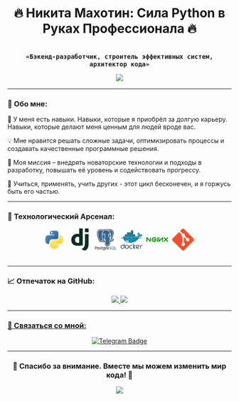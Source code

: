 <h1 align="center">🔥 Никита Махотин: Сила Python в Руках Профессионала 🔥</h1>

<p align="center">
  <br>
  <samp>
    <b>«Бэкенд-разработчик, строитель эффективных систем, архитектор кода»</b>
  </samp>
</p>

<p align="center">
  <img src="https://media.giphy.com/media/SWoSkN6DxTszqIKEqv/giphy.gif" width="250"/>
</p>

---

### 🎩 Обо мне:

🧩 У меня есть навыки. Навыки, которые я приобрёл за долгую карьеру. Навыки, которые делают меня ценным для людей вроде вас.

💡 Мне нравится решать сложные задачи, оптимизировать процессы и создавать качественные программные решения.

🚀 Моя миссия – внедрять новаторские технологии и подходы в разработку, повышать её уровень и содействовать прогрессу.

📖 Учиться, применять, учить других - этот цикл бесконечен, и я горжусь быть его частью.

---

### 🧰 Технологический Арсенал:

<div align="center">
  <img src="https://github.com/devicons/devicon/blob/master/icons/python/python-original.svg" title="Python" alt="Python" width="50" height="50"/>&nbsp;
  <img src="https://github.com/devicons/devicon/blob/master/icons/django/django-plain.svg" title="Django" alt="Django" width="50" height="50"/>&nbsp;
  <img src="https://github.com/devicons/devicon/blob/master/icons/postgresql/postgresql-original-wordmark.svg" title="Postgresql" alt="Postgresql" width="50" height="50"/>&nbsp;
  <img src="https://github.com/devicons/devicon/blob/master/icons/docker/docker-original-wordmark.svg" title="Docker" alt="Docker" width="50" height="50"/>&nbsp;
  <img src="https://github.com/devicons/devicon/blob/master/icons/nginx/nginx-original.svg" title="Nginx" alt="Nginx" width="50" height="50"/>&nbsp;
  <img src="https://github.com/devicons/devicon/blob/master/icons/git/git-original.svg" title="Git" alt="Git" width="50" height="50"/>&nbsp;
</div><br>

---

### 📈 Отпечаток на GitHub:

<p align="center">
  <a href="https://github.com/anuraghazra/github-readme-stats">
    <img height="150" src="https://github-readme-stats.vercel.app/api?username=makhotin07&hide=contribs&locale=ru&show_icons=true&theme=dark" />
  </a>
  <a href="https://github.com/anuraghazra/convoychat">
    <img height="150" src="https://github-readme-stats.vercel

.app/api/top-langs/?username=makhotin07&layout=compact&card_width=350&locale=ru&hide=procfile&theme=dark" />
  </a>
</p>

---

### 🌟 Связаться со мной:

<p align="center">
    <a href="https://t.me/Makhotin_07" target="_blank">
        <img src="https://img.shields.io/badge/Telegram-555555?style=for-the-badge&logo=telegram" alt="Telegram Badge"/>
    </a>
</p>

---

<h3 align="center">🌌 Спасибо за внимание. Вместе мы можем изменить мир кода! 🌌</h3>

<p align="center">
    <img src="https://media.giphy.com/media/26n6WywJyh39n1pBu/giphy.gif" width="150"/>
</p>
